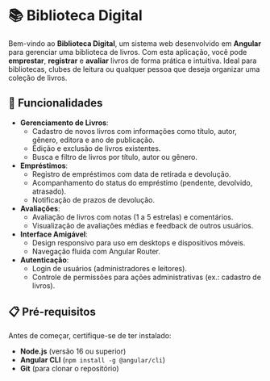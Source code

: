 # 📚 Biblioteca Digital

Bem-vindo ao **Biblioteca Digital**, um sistema web desenvolvido em **Angular** para gerenciar uma biblioteca de livros. Com esta aplicação, você pode **emprestar**, **registrar** e **avaliar** livros de forma prática e intuitiva. Ideal para bibliotecas, clubes de leitura ou qualquer pessoa que deseja organizar uma coleção de livros.

## 🚀 Funcionalidades

- **Gerenciamento de Livros**:
  - Cadastro de novos livros com informações como título, autor, gênero, editora e ano de publicação.
  - Edição e exclusão de livros existentes.
  - Busca e filtro de livros por título, autor ou gênero.
- **Empréstimos**:
  - Registro de empréstimos com data de retirada e devolução.
  - Acompanhamento do status do empréstimo (pendente, devolvido, atrasado).
  - Notificação de prazos de devolução.
- **Avaliações**:
  - Avaliação de livros com notas (1 a 5 estrelas) e comentários.
  - Visualização de avaliações médias e feedback de outros usuários.
- **Interface Amigável**:
  - Design responsivo para uso em desktops e dispositivos móveis.
  - Navegação fluida com Angular Router.
- **Autenticação**:
  - Login de usuários (administradores e leitores).
  - Controle de permissões para ações administrativas (ex.: cadastro de livros).

## 📋 Pré-requisitos

Antes de começar, certifique-se de ter instalado:

- **Node.js** (versão 16 ou superior)
- **Angular CLI** (`npm install -g @angular/cli`)
- **Git** (para clonar o repositório)

